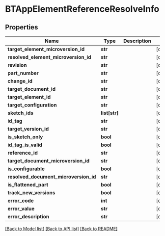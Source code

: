 # BTAppElementReferenceResolveInfo

## Properties
Name | Type | Description | Notes
------------ | ------------- | ------------- | -------------
**target_element_microversion_id** | **str** |  | [optional] 
**resolved_element_microversion_id** | **str** |  | [optional] 
**revision** | **str** |  | [optional] 
**part_number** | **str** |  | [optional] 
**change_id** | **str** |  | [optional] 
**target_document_id** | **str** |  | [optional] 
**target_element_id** | **str** |  | [optional] 
**target_configuration** | **str** |  | [optional] 
**sketch_ids** | **list[str]** |  | [optional] 
**id_tag** | **str** |  | [optional] 
**target_version_id** | **str** |  | [optional] 
**is_sketch_only** | **bool** |  | [optional] 
**id_tag_is_valid** | **bool** |  | [optional] 
**reference_id** | **str** |  | [optional] 
**target_document_microversion_id** | **str** |  | [optional] 
**is_configurable** | **bool** |  | [optional] 
**resolved_document_microversion_id** | **str** |  | [optional] 
**is_flattened_part** | **bool** |  | [optional] 
**track_new_versions** | **bool** |  | [optional] 
**error_code** | **int** |  | [optional] 
**error_value** | **str** |  | [optional] 
**error_description** | **str** |  | [optional] 

[[Back to Model list]](../README.md#documentation-for-models) [[Back to API list]](../README.md#documentation-for-api-endpoints) [[Back to README]](../README.md)


